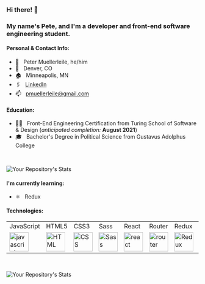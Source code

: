 ### Hi there! 👋
### My name's Pete, and I'm a developer and front-end software engineering student.

#### Personal & Contact Info:
* 🦥 &nbsp; Peter Muellerleile, he/him
* 📍 &nbsp; Denver, CO
* 🏠 &nbsp; Minneapolis, MN
* 🖇 &nbsp; [LinkedIn](http://www.linkedin.com/in/pcmueller)
* 📫 &nbsp; pmuellerleile@gmail.com

####  Education:
* 👨‍💻 &nbsp; Front-End Engineering Certification from Turing School of Software & Design (*anticipated completion:* **August 2021**)
* 🎓 &nbsp; Bachelor's Degree in Political Science from Gustavus Adolphus College
<br />

![Your Repository's Stats](https://github-readme-stats.vercel.app/api?username=pcmueller&show_icons=true&theme=blue-green)

#### I'm currently learning:
* ⚛️ &nbsp; Redux

#### Technologies:

<table>
    <tr>
        <td>JavaScript</td>
        <td>HTML5</td>
        <td>CSS3</td>
        <td>Sass</td>
        <td>React</td>
        <td>Router</td>
        <td>Redux</td>
        <td>NPM</td>
        <td>Cypress</td>
        <td>Mocha</td>
        <td>Heroku</td>
    </tr>
    <tr>
        <td><img src="https://github.com/tkswann2/tech-logos/blob/master/jslogo.png" alt="javascript" width="50" height="auto" /></td>
        <td><img src="https://github.com/tkswann2/tech-logos/blob/master/html5.png" alt="HTML" width="50" height="auto" /></td>
        <td><img src="https://github.com/tkswann2/tech-logos/blob/master/css3.png" alt="CSS" width="50" height="auto" /></td>
        <td><img src="https://github.com/tkswann2/tech-logos/blob/master/sass.png" alt="Sass" width="50" height="auto" /></td>
        <td><img src="https://github.com/tkswann2/tech-logos/blob/master/react.png" alt="react" width="50" height="auto" /></td>
        <td><img src="https://user-images.githubusercontent.com/73092355/119361186-9d808b80-bc68-11eb-97ee-05bde2700716.png" alt="router" width="50" height="auto" /></td>
        <td><img src="https://github.com/tkswann2/tech-logos/blob/master/redux.png" alt="Redux" width="50" height="auto" /></td>
        <td><img src="https://github.com/tkswann2/tech-logos/blob/master/npm.png" alt="NPM" width="50" height="auto" /></td>
        <td><img src="https://user-images.githubusercontent.com/73092355/119361263-b5f0a600-bc68-11eb-9f41-8e10aa013e7a.png" alt="Cypress" width="50" height="auto" /></td>
        <td><img src="https://github.com/tkswann2/tech-logos/blob/master/mocha.png" alt="Mocha" width="50" height="auto" /></td>
        <td><img src="https://user-images.githubusercontent.com/73092355/119402483-3bd91500-bc9a-11eb-9465-edf38b6a68d3.png" alt="Heroku" width="50" height="auto"/> </td>
    </tr>
</table>

<br />

![Your Repository's Stats](https://github-readme-stats.vercel.app/api/top-langs/?username=pcmueller&theme=blue-green)

<!--- ![Profile View Counter](https://komarev.com/ghpvc/?username=pcmueller) -- >
